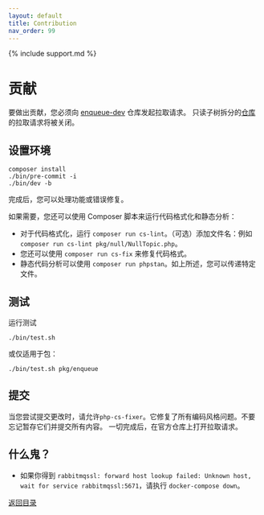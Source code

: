 ```yaml
---
layout: default
title: Contribution
nav_order: 99
---
```


{% include support.md %}

# 贡献

要做出贡献，您必须向 [enqueue-dev](https://github.com/php-enqueue/enqueue-dev) 仓库发起拉取请求。
只读子树拆分的[仓库](https://github.com/php-enqueue/enqueue-dev/blob/master/bin/subtree-split#L46)的拉取请求将被关闭。

## 设置环境

```
composer install
./bin/pre-commit -i
./bin/dev -b
```

完成后，您可以处理功能或错误修复。

如果需要，您还可以使用 Composer 脚本来运行代码格式化和静态分析：
* 对于代码格式化，运行 `composer run cs-lint`。（可选）添加文件名：例如 `composer run cs-lint pkg/null/NullTopic.php`。
* 您还可以使用 `composer run cs-fix` 来修复代码格式。
* 静态代码分析可以使用 `composer run phpstan`。如上所述，您可以传递特定文件。

## 测试

运行测试

```
./bin/test.sh
```

或仅适用于包：


```
./bin/test.sh pkg/enqueue
```

## 提交

当您尝试提交更改时，请允许`php-cs-fixer`。它修复了所有编码风格问题。不要忘记暂存它们并提交所有内容。
一切完成后，在官方仓库上打开拉取请求。

## 什么鬼？

* 如果你得到 `rabbitmqssl: forward host lookup failed: Unknown host, wait for service rabbitmqssl:5671`，请执行 `docker-compose down`。

[返回目录](index.md)